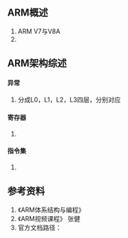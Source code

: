 ## ARM概述
1. ARM V7与V8A
2. 

## ARM架构综述
#### 异常
1. 分成L0，L1，L2，L3四层，分别对应

#### 寄存器
1. 

#### 指令集
1. 

## 参考资料
1. 《ARM体系结构与编程》
2. 《ARM视频课程》 张健
3. 官方文档路径：
